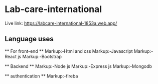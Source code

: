 # Lab-care-international

Live link: https://labcare-international-1853a.web.app/


## Language uses

** For front-end **
Markup:-Html and css
Markup:-Javascript
Markup:-React js
Markup:-Bootstrap

** Backend **
Markup:-Node js
Markup:-Express js
Markup:-Mongodb

** authentication **
Markup:-fireba